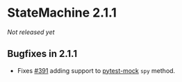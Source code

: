 # StateMachine 2.1.1

*Not released yet*

## Bugfixes in 2.1.1

- Fixes [#391](https://github.com/fgmacedo/python-statemachine/issues/391) adding support to
  [pytest-mock](https://pytest-mock.readthedocs.io/en/latest/index.html) `spy` method.

